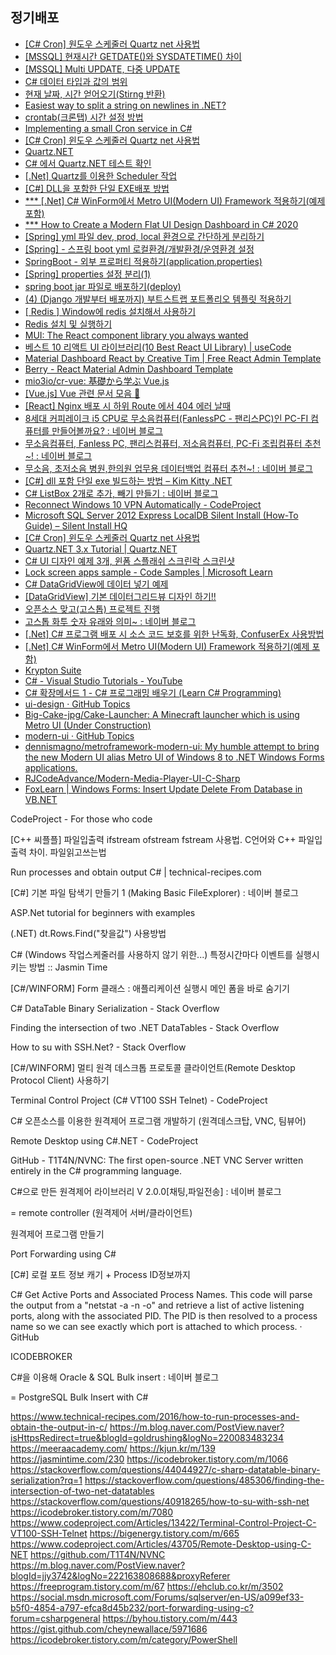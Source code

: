 
## 정기배포
- [[C# Cron] 원도우 스케줄러 Quartz net 사용법](https://codingcoding.tistory.com/168)
- [[MSSQL] 현재시간 GETDATE()와 SYSDATETIME() 차이](https://gent.tistory.com/433)
- [[MSSQL] Multi UPDATE, 다중 UPDATE](https://hermeslog.tistory.com/465)
- [C# 데이터 타입과 값의 범위](https://yaraba.tistory.com/929)
- [현재 날짜, 시간 얻어오기(Stirng 반환)](https://j07051.tistory.com/538)
- [Easiest way to split a string on newlines in .NET?](https://stackoverflow.com/questions/1547476/easiest-way-to-split-a-string-on-newlines-in-net)
- [crontab(크론탭) 시간 설정 방법](https://yangyag.tistory.com/358)
- [Implementing a small Cron service in C#](https://www.codeproject.com/Articles/10992/Implementing-a-small-Cron-service-in-C)
- [[C# Cron] 윈도우 스케줄러 Quartz net 사용법](https://codingcoding.tistory.com/168)
- [Quartz.NET](https://www.quartz-scheduler.net/)
- [C# 에서 Quartz.NET 테스트 확인](https://csksoft.tistory.com/86)
- [[.Net] Quartz를 이용한 Scheduler 작업](https://miniweb4u.tistory.com/10)
- [[C#] DLL을 포함한 단일 EXE배포 방법](https://blog.truds.kr/310/)
- [*** [.Net] C# WinForm에서 Metro UI(Modern UI) Framework 적용하기(예제 포함)](https://luckygg.tistory.com/302)
- [*** How to Create a Modern Flat UI Design Dashboard in C# 2020](https://www.youtube.com/watch?v=vYDyGxoq9JU&list=PLrv_eMPY1hmcJaE1aeRHSY8IniqVsbMtz&index=6)
- [[Spring] yml 파일 dev, prod, local 환경으로 간단하게 분리하기](https://devlog-wjdrbs96.tistory.com/m/343)
- [[Spring] - 스프링 boot yml 로컬환경/개발환경/운영환경 설정](https://yhmane.tistory.com/m/74)
- [SpringBoot - 외부 프로퍼티 적용하기(application.properties)](https://myhappyman.tistory.com/m/201)
- [[Spring] properties 설정 분리(1)](https://royleej9.tistory.com/m/entry/Spring-properties-%EC%84%A4%EC%A0%95-%EB%B6%84%EB%A6%AC)
- [spring boot jar 파일로 배포하기(deploy)](https://www.leafcats.com/178)
- [(4) (Django 개발부터 배포까지) 부트스트랩 포트폴리오 템플릿 적용하기](https://simbasimba.tistory.com/m/7)
- [[ Redis ] Window에 redis 설치해서 사용하기](https://pamyferret.tistory.com/m/9)
- [Redis 설치 및 실행하기](https://ckddn9496.tistory.com/m/106)
- [MUI: The React component library you always wanted](https://mui.com/)
- [베스트 10 리액트 UI 라이브러리(10 Best React UI Library) | useCode](https://usecode.pw/10-best-react-ui-library/)
- [Material Dashboard React by Creative Tim | Free React Admin Template](https://demos.creative-tim.com/material-dashboard-material-ui-v4/?_ga=2.223876062.491477096.1660416534-593036607.1660416534#/admin/dashboard)
- [Berry - React Material Admin Dashboard Template](https://berrydashboard.io/free/dashboard/default)
- [mio3io/cr-vue: 基礎から学ぶ Vue.js ](https://github.com/mio3io/cr-vue)
- [[Vue.js] Vue 관련 문서 모음 👏](https://itinerant.tistory.com/m/189)
- [[React] Nginx 배포 시 하위 Route 에서 404 에러 날때](https://hello-bryan.tistory.com/m/174)
- [8세대 커피레이크 i5 CPU로 무소음컴퓨터(FanlessPC - 팬리스PC)인 PC-FI 컴퓨터를 만들어볼까요? : 네이버 블로그](https://m.blog.naver.com/computer8log/221271665885)
- [무소음컴퓨터, Fanless PC, 팬리스컴퓨터, 저소음컴퓨터, PC-Fi 조립컴퓨터 추천~! : 네이버 블로그](https://m.blog.naver.com/computer8log/222852709353)
- [무소음, 초저소음 병원,한의원 업무용 데이터백업 컴퓨터 추천~! : 네이버 블로그](https://m.blog.naver.com/PostView.naver?blogId=computer8log&logNo=222156156317&targetKeyword=&targetRecommendationCode=1)
- [[C#] dll 포함 단일 exe 빌드하는 방법 – Kim Kitty .NET](https://kimkitty.net/archives/297)
- [C# ListBox 2개로 추가, 빼기 만들기 : 네이버 블로그](https://m.blog.naver.com/PostView.naver?isHttpsRedirect=true&blogId=cjej1004&logNo=110103019637)
- [Reconnect Windows 10 VPN Automatically - CodeProject](https://www.codeproject.com/Tips/5266946/Reconnect-Windows-10-VPN-Automatically)
- [Microsoft SQL Server 2012 Express LocalDB Silent Install (How-To Guide) – Silent Install HQ](https://silentinstallhq.com/microsoft-sql-server-2012-express-localdb-silent-install-how-to-guide/)
- [[C# Cron] 윈도우 스케줄러 Quartz net 사용법](https://codingcoding.tistory.com/168)
- [Quartz.NET 3.x Tutorial | Quartz.NET](https://www.quartz-scheduler.net/documentation/quartz-3.x/tutorial/)
- [C# UI 디자인 예제 3개, 윈폼 스플래쉬 스크린락 스크린샷](https://codingcoding.tistory.com/123)
- [Lock screen apps sample - Code Samples | Microsoft Learn](https://learn.microsoft.com/en-us/samples/microsoft/windows-universal-samples/lockscreenapps/)
- [C# DataGridView에 데이터 넣기 예제](https://kinghell.tistory.com/57)
- [[DataGridView] 기본 데이터그리드뷰 디자인 하기!!](https://codingman.tistory.com/m/118)
- [오픈소스 맞고(고스톱) 프로젝트 진행](https://gamemaker.tistory.com/m/96)
- [고스톱 화투 숫자 유래와 의미~ : 네이버 블로그](https://m.blog.naver.com/crom234/221997499965)
- [[.Net] C# 프로그램 배포 시 소스 코드 보호를 위한 난독화, ConfuserEx 사용방법](https://luckygg.tistory.com/303)
- [[.Net] C# WinForm에서 Metro UI(Modern UI) Framework 적용하기(예제 포함)](https://luckygg.tistory.com/302)
- [Krypton Suite](https://github.com/Krypton-Suite)
- [C# - Visual Studio Tutorials - YouTube](https://m.youtube.com/playlist?list=PLrv_eMPY1hmcJaE1aeRHSY8IniqVsbMtz)
- [C# 확장메서드 1 - C# 프로그래밍 배우기 (Learn C# Programming)](https://www.csharpstudy.com/CSharp/CSharp-extension-method.aspx)
- [ui-design · GitHub Topics](https://github.com/topics/ui-design?l=c%23)
- [Big-Cake-jpg/Cake-Launcher: A Minecraft launcher which is using Metro UI (Under Construction)](https://github.com/Big-Cake-jpg/Cake-Launcher)
- [modern-ui · GitHub Topics](https://github.com/topics/modern-ui?l=c%23&o=asc&s=updated)
- [dennismagno/metroframework-modern-ui: My humble attempt to bring the new Modern UI alias Metro UI of Windows 8 to .NET Windows Forms applications.](
https://github.com/dennismagno/metroframework-modern-ui)
- [RJCodeAdvance/Modern-Media-Player-UI-C-Sharp](https://github.com/RJCodeAdvance/Modern-Media-Player-UI-C-Sharp)
- [FoxLearn | Windows Forms: Insert Update Delete From Database in VB.NET](https://foxlearn.com/windows-forms/insert-update-delete-from-database-in-vb-net-392.html)




CodeProject - For those who code

[C++ 씨플플] 파일입출력 ifstream ofstream fstream 사용법. C언어와 C++ 파일입출력 차이. 파일읽고쓰는법

Run processes and obtain output C# | technical-recipes.com

[C#] 기본 파일 탐색기 만들기 1 (Making Basic FileExplorer) : 네이버 블로그

ASP.Net tutorial for beginners with examples

(.NET) dt.Rows.Find("찾을값") 사용방법

C# (Windows 작업스케줄러를 사용하지 않기 위한...) 특정시간마다 이벤트를 실행시키는 방법 :: Jasmin Time

[C#/WINFORM] Form 클래스 : 애플리케이션 실행시 메인 폼을 바로 숨기기

C# DataTable Binary Serialization - Stack Overflow

Finding the intersection of two .NET DataTables - Stack Overflow

How to su with SSH.Net? - Stack Overflow

[C#/WINFORM] 멀티 원격 데스크톱 프로토콜 클라이언트(Remote Desktop Protocol Client) 사용하기

Terminal Control Project (C# VT100 SSH Telnet) - CodeProject

C# 오픈소스를 이용한 원격제어 프로그램 개발하기 (원격데스크탑, VNC, 팀뷰어)

Remote Desktop using C#.NET - CodeProject

GitHub - T1T4N/NVNC: The first open-source .NET VNC Server written entirely in the C# programming language.

C#으로 만든 원격제어 라이브러리 V 2.0.0[채팅,파일전송] : 네이버 블로그

=
remote controller (원격제어 서버/클라이언트)

원격제어 프로그램 만들기

Port Forwarding using C#

[C#] 로컬 포트 정보 캐기 + Process ID정보까지

C# Get Active Ports and Associated Process Names. This code will parse the output from a "netstat -a -n -o" and retrieve a list of active listening ports, along with the associated PID. The PID is then resolved to a process name so we can see exactly which port is attached to which process. · GitHub

ICODEBROKER

C#을 이용해 Oracle & SQL Bulk insert : 네이버 블로그

=
PostgreSQL Bulk Insert with C#

https://www.technical-recipes.com/2016/how-to-run-processes-and-obtain-the-output-in-c/
https://m.blog.naver.com/PostView.naver?isHttpsRedirect=true&blogId=goldrushing&logNo=220083483234
https://meeraacademy.com/
https://kjun.kr/m/139
https://jasmintime.com/230
https://icodebroker.tistory.com/m/1066
https://stackoverflow.com/questions/44044927/c-sharp-datatable-binary-serialization?rq=1
https://stackoverflow.com/questions/485306/finding-the-intersection-of-two-net-datatables
https://stackoverflow.com/questions/40918265/how-to-su-with-ssh-net
https://icodebroker.tistory.com/m/7080
https://www.codeproject.com/Articles/13422/Terminal-Control-Project-C-VT100-SSH-Telnet
https://bigenergy.tistory.com/m/665
https://www.codeproject.com/Articles/43705/Remote-Desktop-using-C-NET
https://github.com/T1T4N/NVNC
https://m.blog.naver.com/PostView.naver?blogId=jjy3742&logNo=222163808688&proxyReferer
https://freeprogram.tistory.com/m/67
https://ehclub.co.kr/m/3502
https://social.msdn.microsoft.com/Forums/sqlserver/en-US/a099ef33-b5f0-4854-a797-efca8d45b232/port-forwarding-using-c?forum=csharpgeneral
https://byhou.tistory.com/m/443
https://gist.github.com/cheynewallace/5971686
https://icodebroker.tistory.com/m/category/PowerShell
